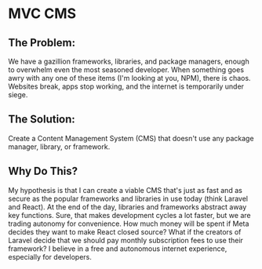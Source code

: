 # MVC CMS

## The Problem:

We have a gazillion frameworks, libraries, and package managers, enough to overwhelm even the most seasoned developer. When something goes awry with any one of these items (I'm looking at you, NPM), there is chaos. Websites break, apps stop working, and the internet is temporarily under siege.

## The Solution:

Create a Content Management System (CMS) that doesn't use any package manager, library, or framework.

## Why Do This?

My hypothesis is that I can create a viable CMS that's just as fast and as secure as the popular frameworks and libraries in use today (think Laravel and React). At the end of the day, libraries and frameworks abstract away key functions. Sure, that makes development cycles a lot faster, but we are trading autonomy for convenience. How much money will be spent if Meta decides they want to make React closed source? What if the creators of Laravel decide that we should pay monthly subscription fees to use their framework? I believe in a free and autonomous internet experience, especially for developers.
